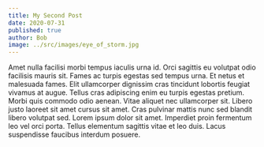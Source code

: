 ```yaml
---
title: My Second Post
date: 2020-07-31
published: true
author: Bob
image: ../src/images/eye_of_storm.jpg
---
```


Amet nulla facilisi morbi tempus iaculis urna id. Orci sagittis eu volutpat odio facilisis mauris sit. Fames ac turpis egestas sed tempus urna. Et netus et malesuada fames. Elit ullamcorper dignissim cras tincidunt lobortis feugiat vivamus at augue. Tellus cras adipiscing enim eu turpis egestas pretium. Morbi quis commodo odio aenean. Vitae aliquet nec ullamcorper sit. Libero justo laoreet sit amet cursus sit amet. Cras pulvinar mattis nunc sed blandit libero volutpat sed. Lorem ipsum dolor sit amet. Imperdiet proin fermentum leo vel orci porta. Tellus elementum sagittis vitae et leo duis. Lacus suspendisse faucibus interdum posuere.
